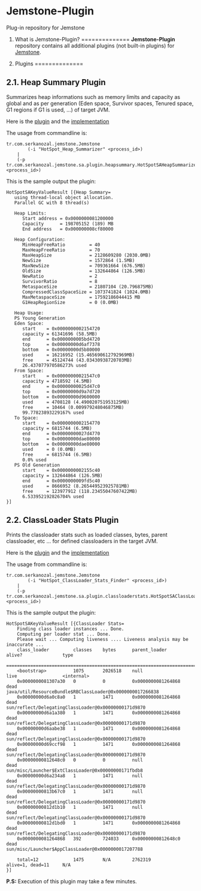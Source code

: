 # Jemstone-Plugin
Plug-in repository for Jemstone

1. What is Jemstone-Plugin?
==============
**Jemstone-Plugin** repository contains all additional plugins (not built-in plugins) for [Jemstone](https://github.com/serkan-ozal/jemstone).

2. Plugins
==============

2.1. Heap Summary Plugin
--------------
Summarizes heap informations such as memory limits and capacity as global and as per generation (Eden space, Survivor spaces, Tenured space, G1 regions if G1 is used, ...) of target JVM.

Here is the [plugin](https://github.com/serkan-ozal/jemstone-plugin/blob/master/src/main/java/tr/com/serkanozal/jemstone/sa/plugin/heapsummary/HotSpotSAHeapSummarizerPlugin.java) and the [implementation](https://github.com/serkan-ozal/jemstone-plugin/blob/master/src/main/java/tr/com/serkanozal/jemstone/sa/plugin/heapsummary/HotSpotSAHeapSummarizerWorker.java)

The usage from commandline is:
```
tr.com.serkanozal.jemstone.Jemstone 
        (-i "HotSpot_Heap_Summarizer" <process_id>) 
	| 
	(-p tr.com.serkanozal.jemstone.sa.plugin.heapsummary.HotSpotSAHeapSummarizerPlugin <process_id>) 
```

This is the sample output the plugin:
```
HotSpotSAKeyValueResult [{Heap Summary=
   using thread-local object allocation.
   Parallel GC with 8 thread(s)
   
   Heap Limits:
      Start address = 0x0000000081200000
      Capacity      = 198705152 (189) MB
      End address   = 0x000000008cf80000
   
   Heap Configuration:
      MinHeapFreeRatio         = 40
      MaxHeapFreeRatio         = 70
      MaxHeapSize              = 2128609280 (2030.0MB)
      NewSize                  = 1572864 (1.5MB)
      MaxNewSize               = 709361664 (676.5MB)
      OldSize                  = 132644864 (126.5MB)
      NewRatio                 = 2
      SurvivorRatio            = 8
      MetaspaceSize            = 21807104 (20.796875MB)
      CompressedClassSpaceSize = 1073741824 (1024.0MB)
      MaxMetaspaceSize         = 17592186044415 MB
      G1HeapRegionSize         = 0 (0.0MB)
   
   Heap Usage:
   PS Young Generation
   Eden Space:
      start    = 0x0000000002154720
      capacity = 61341696 (58.5MB)
      end      = 0x0000000005bd4720
      top      = 0x00000000d6af7378
      bottom   = 0x00000000d5b80000
      used     = 16216952 (15.465690612792969MB)
      free     = 45124744 (43.03430938720703MB)
      26.437077970586273% used
   From Space:
      start    = 0x00000000021547c0
      capacity = 4718592 (4.5MB)
      end      = 0x00000000025d47c0
      top      = 0x00000000d9a7d720
      bottom   = 0x00000000d9600000
      used     = 4708128 (4.490020751953125MB)
      free     = 10464 (0.009979248046875MB)
      99.77823893229167% used
   To Space:
      start    = 0x0000000002154770
      capacity = 6815744 (6.5MB)
      end      = 0x00000000027d4770
      top      = 0x00000000dae80000
      bottom   = 0x00000000dae80000
      used     = 0 (0.0MB)
      free     = 6815744 (6.5MB)
      0.0% used
   PS Old Generation
      start    = 0x0000000002155c40
      capacity = 132644864 (126.5MB)
      end      = 0x0000000009fd5c40
      used     = 8666952 (8.265449523925781MB)
      free     = 123977912 (118.23455047607422MB)
      6.533952192826704% used
}]
```

2.2. ClassLoader Stats Plugin
--------------
Prints the classloader stats such as loaded classes, bytes, parent classloader, etc ... for defined classloaders in the target JVM.

Here is the [plugin](https://github.com/serkan-ozal/jemstone-plugin/blob/master/src/main/java/tr/com/serkanozal/jemstone/sa/plugin/classloaderstats/HotSpotSAClassLoaderStatsPlugin.java) and the [implementation](https://github.com/serkan-ozal/jemstone-plugin/blob/master/src/main/java/tr/com/serkanozal/jemstone/sa/plugin/classloaderstats/HotSpotSAClassLoaderStatsWorker.java)

The usage from commandline is:
```
tr.com.serkanozal.jemstone.Jemstone 
        (-i "HotSpot_ClassLoader_Stats_Finder" <process_id>) 
	| 
	(-p tr.com.serkanozal.jemstone.sa.plugin.classloaderstats.HotSpotSAClassLoaderStatsPlugin <process_id>) 
```

This is the sample output the plugin:
```
HotSpotSAKeyValueResult [{ClassLoader Stats=
	Finding class loader instances ... Done.
	Computing per loader stat ... Done.
	Please wait ... Computing liveness .... Liveness analysis may be inaccurate ...
	class_loader         classes    bytes      parent_loader        alive?               type                
	=================================================================================================
	<bootstrap>          1075       2026518    null                 live                 <internal>          
	0x0000000081307a30   0          0          0x0000000081264868   dead                 java/util/ResourceBundle$RBClassLoader@0x0000000017266838
	0x00000000d6a0c8a0   1          1471       0x0000000081264868   dead                 sun/reflect/DelegatingClassLoader@0x00000000171d9870
	0x00000000d6a1a380   1          1471       0x0000000081264868   dead                 sun/reflect/DelegatingClassLoader@0x00000000171d9870
	0x00000000d6aabe38   1          1471       0x0000000081264868   dead                 sun/reflect/DelegatingClassLoader@0x00000000171d9870
	0x00000000d69ccf98   1          1471       0x0000000081264868   dead                 sun/reflect/DelegatingClassLoader@0x00000000171d9870
	0x00000000812648c0   0          0          null                 dead                 sun/misc/Launcher$ExtClassLoader@0x00000000171fbdb8
	0x00000000d6a234a8   1          1471       null                 dead                 sun/reflect/DelegatingClassLoader@0x00000000171d9870
	0x00000000813b67c0   1          1471       null                 dead                 sun/reflect/DelegatingClassLoader@0x00000000171d9870
	0x00000000812d1b10   1          1471       null                 dead                 sun/reflect/DelegatingClassLoader@0x00000000171d9870
	0x00000000812d1bd0   1          1471       0x0000000081264868   dead                 sun/reflect/DelegatingClassLoader@0x00000000171d9870
	0x0000000081264868   392        724033     0x00000000812648c0   dead                 sun/misc/Launcher$AppClassLoader@0x0000000017207788
	
	total=12             1475       N/A        2762319              alive=1, dead=11     N/A
}]
```

**P.S:** Execution of this plugin may take a few minutes.
